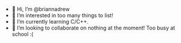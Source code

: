 - 👋 Hi, I’m @briannadrew
- 👀 I’m interested in too many things to list!
- 🌱 I’m currently learning C/C++.
- 💞️ I’m looking to collaborate on nothing at the moment! Too busy at school :(

<!---
briannadrew/briannadrew is a ✨ special ✨ repository because its `README.md` (this file) appears on your GitHub profile.
You can click the Preview link to take a look at your changes.
--->
